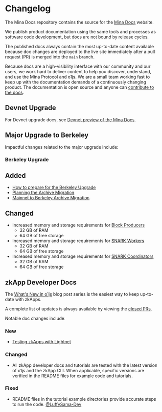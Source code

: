 # Changelog

The Mina Docs repository contains the source for the [Mina Docs](https://docs.minaprotocol.com/) website. 

We publish product documentation using the same tools and processes as software code development, but docs are not bound by release cycles. 

The published docs always contain the most up-to-date content available because doc changes are deployed to the live site immediately after a pull request (PR) is merged into the `main` branch. 

Because docs are a high-visibility interface with our community and our users, we work hard to deliver content to help you discover, understand, and use the Mina Protocol and o1js. We are a small team working fast to keep up with the documentation demands of a continuously changing product. The documentation is open source and anyone can [contribute to the docs](https://github.com/o1-labs/docs2/blob/main/CONTRIBUTING.md). 

## Devnet Upgrade

For Devnet upgrade docs, see [Devnet preview of the Mina Docs](https://docs2-git-major-upgrade-minadocs.vercel.app/).

## Major Upgrade to Berkeley 

Impactful changes related to the major upgrade include:

### Berkeley Upgrade 

## Added

- [How to prepare for the Berkeley Upgrade](https://docs.minaprotocol.com/berkeley-upgrade) 
- [Planning the Archive Migration](https://docs.minaprotocol.com/berkeley-upgrade/planning-archive-migration)
- [Mainnet to Berkeley Archive Migration](https://docs.minaprotocol.com/berkeley-upgrade/migrating-archive-database-to-berkeley)

## Changed

- Increased memory and storage requirements for [Block Producers](https://docs.minaprotocol.com/node-operators/block-producer-node/getting-started#block-producer-requirements)
    - 32 GB of RAM
    - 64 GB of free storage 
- Increased memory and storage requirements for [SNARK Workers](https://docs.minaprotocol.com/node-operators/snark-workers/getting-started)
    - 32 GB of RAM
    - 64 GB of free storage 
- Increased memory and storage requirements for [SNARK Coordinators](https://docs.minaprotocol.com/node-operators/snark-workers/getting-started#snark-coordinator-requirements)
    - 32 GB of RAM
    - 64 GB of free storage 

## zkApp Developer Docs

The [What's New in o1js](https://blog.o1labs.org/tagged/o1js) blog post series is the easiest way to keep up-to-date with zkApps. 

A complete list of updates is always available by viewing the [closed PRs](https://github.com/o1-labs/docs2/pulls?q=is%3Apr+is%3Aclosed).

Notable doc changes include:

### New

- [Testing zkApps with Lightnet](https://docs.minaprotocol.com/zkapps/testing-zkapps-lightnet)

### Changed

- All zkApp developer docs and tutorials are tested with the latest version of o1js and the zkApp CLI. When applicable, specific versions are verified in the README files for example code and tutorials.

### Fixed

- README files in the tutorial example directories provide accurate steps to run the code. [@LuffySama-Dev](https://github.com/LuffySama-Dev)
